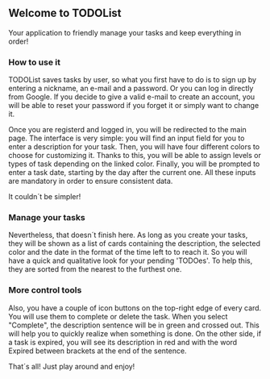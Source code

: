 ## Welcome to TODOList

Your application to friendly manage your tasks and keep everything in order!

### How to use it

TODOList saves tasks by user, so what you first have to do is to sign up by entering a nickname, an e-mail and a password. Or you can log in directly from Google.
If you decide to give a valid e-mail to create an account, you will be able to reset your password if you forget it or simply want to change it.

Once you are registerd and logged in, you will be redirected to the main page. The interface is very simple: you will find an input field for you to enter a description for your task. Then, you will have four different colors to choose for customizing it. Thanks to this, you will be able to assign levels or types of task depending on the linked color. Finally, you will be prompted to enter a task date, starting by the day after the current one. All these inputs are mandatory in order to ensure consistent data.

It couldn´t be simpler!

### Manage your tasks

Nevertheless, that doesn´t finish here. As long as you create your tasks, they will be shown as a list of cards containing the description, the selected color and the date in the format of the time left to to reach it. So you will have a quick and qualitative look for your pending 'TODOes'. To help this, they are sorted from the nearest to the furthest one.

### More control tools

Also, you have a couple of icon buttons on the top-right edge of every card. You will use them to complete or delete the task. When you select "Complete", the description sentence will be in green and crossed out. This will help you to quickly realize when something is done. On the other side, if a task is expired, you will see its description in red and with the word Expired between brackets at the end of the sentence.

That´s all! Just play around and enjoy!

